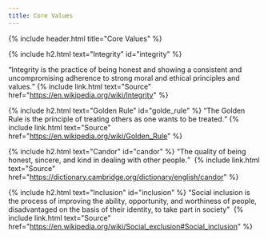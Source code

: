 ```yaml
---
title: Core Values
---
```


{% include header.html title="Core Values" %}

{% include h2.html text="Integrity" id="integrity" %}

<q cite="https://en.wikipedia.org/wiki/Integrity">Integrity is the practice of
  being honest and showing a consistent and
  uncompromising adherence to strong moral and ethical principles and values.</q>&nbsp;{% include link.html text="Source" href="https://en.wikipedia.org/wiki/Integrity" %}

{% include h2.html text="Golden Rule" id="golde_rule" %}
<q cite="https://en.wikipedia.org/wiki/Golden_Rule">The Golden Rule is the
  principle of treating others as one wants to be
  treated.</q>&nbsp;{% include link.html text="Source" href="https://en.wikipedia.org/wiki/Golden_Rule" %}

{% include h2.html text="Candor" id="candor" %}
<q cite="https://dictionary.cambridge.org/dictionary/english/candor">The quality
  of being honest, sincere, and kind in dealing with other people.</q>
&nbsp;{% include link.html text="Source" href="https://dictionary.cambridge.org/dictionary/english/candor" %}

{% include h2.html text="Inclusion" id="inclusion" %}
<q cite="https://en.wikipedia.org/wiki/Social_exclusion#Social_inclusion">Social
  inclusion is the process of
  improving the ability, opportunity, and worthiness of people, disadvantaged on
  the basis of their identity,
  to take part in society</q>
&nbsp;{% include link.html text="Source" href="https://en.wikipedia.org/wiki/Social_exclusion#Social_inclusion" %}
